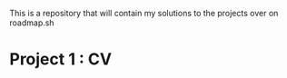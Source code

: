 This is a repository that will contain my solutions to the projects over on roadmap.sh

<h1>Project 1 : CV</h1>
